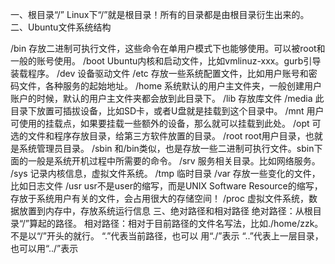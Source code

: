 一、根目录“/”
	Linux下“/”就是根目录！所有的目录都是由根目录衍生出来的。
二、Ubuntu文件系统结构

/bin 	存放二进制可执行文件，这些命令在单用户模式下也能够使用。可以被root和一般的账号使用。
/boot	Ubuntu内核和启动文件，比如vmlinuz-xxx。gurb引导装载程序。
/dev		设备驱动文件
/etc		存放一些系统配置文件，比如用户账号和密码文件，各种服务的起始地址。
	/home	系统默认的用户主文件夹，一般创建用户账户的时候，默认的用户主文件夹都会放到此目录下。
	/lib		存放库文件
	/media	此目录下放置可插拔设备，比如SD卡，或者U盘就是挂载到这个目录中。
/mnt	用户可使用的挂载点，如果要挂载一些额外的设备，那么就可以挂载到此处。
/opt		可选的文件和程序存放目录，给第三方软件放置的目录。
/root	root用户目录，也就是系统管理员目录。
	/sbin	和/bin类似，也是存放一些二进制可执行文件。sbin下面的一般是系统开机过程中所需要的命令。
	/srv		服务相关目录。比如网络服务。
	/sys		记录内核信息，虚拟文件系统。
	/tmp	临时目录
	/var		存放一些变化的文件，比如日志文件
	/usr		usr不是user的缩写，而是UNIX Software Resource的缩写，存放于系统用户有关的文件，会占用很大的存储空间！
	/proc	虚拟文件系统，数据放置到内存中，存放系统运行信息
三、绝对路径和相对路径
	绝对路径：从根目录“/”算起的路径。
	相对路径：相对于目前路径的文件名写法，比如./home/zzk。不是以“/”开头的就行。
	“.”代表当前路径，也可以 用“./”表示
	“..”代表上一层目录，也可以用“../”表示
	
